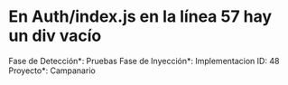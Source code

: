 # En Auth/index.js en la línea 57 hay un div vacío

Fase de Detección*: Pruebas
Fase de Inyección*: Implementacion
ID: 48
Proyecto*: Campanario